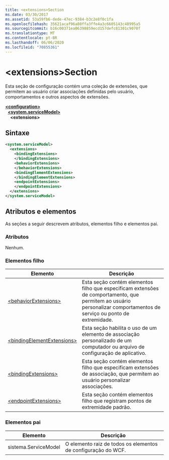 ```yaml
---
title: <extensions>Section
ms.date: 03/30/2017
ms.assetid: 53a59fb6-dede-47ec-9384-b3c2e8f0c1fa
ms.openlocfilehash: 35621acaf96a80ffa3ffe4a3c6605143c48995a5
ms.sourcegitcommit: b16c00371ea06398859ecd157defc81301c9070f
ms.translationtype: MT
ms.contentlocale: pt-BR
ms.lasthandoff: 06/06/2020
ms.locfileid: "70855361"
---
```

# <a name="extensions-section"></a>\<extensions>Section
Esta seção de configuração contém uma coleção de extensões, que permitem ao usuário criar associações definidas pelo usuário, comportamentos e outros aspectos de extensões.  
  
[**\<configuration>**](../configuration-element.md)\
&nbsp;&nbsp;[**\<system.serviceModel>**](system-servicemodel.md)\
&nbsp;&nbsp;&nbsp;&nbsp;**\<extensions>**  
  
## <a name="syntax"></a>Sintaxe  
  
```xml  
<system.serviceModel>
  <extensions>
    <bindingExtensions>
    </bindingExtensions>
    <behaviorExtensions>
    </behaviorExtensions>
    <bindingElementExtensions>
    </bindingElementExtensions>
    <endpointExtensions>
    </endpointExtensions>
  </extensions>
</system.serviceModel>
```  
  
## <a name="attributes-and-elements"></a>Atributos e elementos  
 As seções a seguir descrevem atributos, elementos filho e elementos pai.  
  
### <a name="attributes"></a>Atributos  
 Nenhum.  
  
### <a name="child-elements"></a>Elementos filho  
  
|Elemento|Descrição|  
|-------------|-----------------|  
|[\<behaviorExtensions>](behaviorextensions.md)|Esta seção contém elementos filho que especificam extensões de comportamento, que permitem ao usuário personalizar comportamentos de serviço ou ponto de extremidade.|  
|[\<bindingElementExtensions>](bindingelementextensions.md)|Esta seção habilita o uso de um elemento de associação personalizado de um computador ou arquivo de configuração de aplicativo.|  
|[\<bindingExtensions>](bindingextensions.md)|Esta seção contém elementos filho que especificam extensões de associação, que permitem ao usuário personalizar associações.|  
|[\<endpointExtensions>](endpointextensions.md)|Esta seção contém elementos filho que registram pontos de extremidade padrão.|  
  
### <a name="parent-elements"></a>Elementos pai  
  
|Elemento|Descrição|  
|-------------|-----------------|  
|sistema.ServiceModel|O elemento raiz de todos os elementos de configuração do WCF.|
